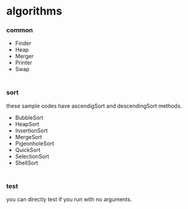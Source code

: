 # algorithms


### common  
- Finder
- Heap
- Merger
- Printer
- Swap  
　  
  
### sort
these sample codes have ascendigSort and descendingSort methods.
- BubbleSort  
- HeapSort  
- InsertionSort  
- MergeSort  
- PigeonholeSort  
- QuickSort  
- SelectionSort  
- ShellSort  
　  
  
### test
you can directly test if you run with no arguments.

